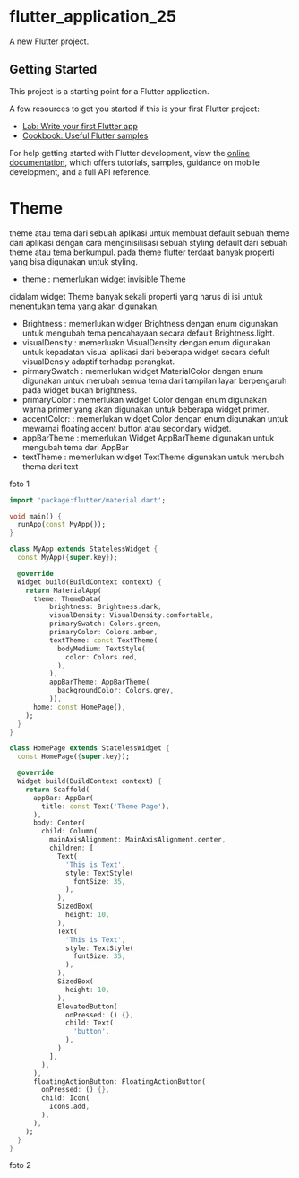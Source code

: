 # flutter_application_25

A new Flutter project.

## Getting Started

This project is a starting point for a Flutter application.

A few resources to get you started if this is your first Flutter project:

- [Lab: Write your first Flutter app](https://docs.flutter.dev/get-started/codelab)
- [Cookbook: Useful Flutter samples](https://docs.flutter.dev/cookbook)

For help getting started with Flutter development, view the
[online documentation](https://docs.flutter.dev/), which offers tutorials,
samples, guidance on mobile development, and a full API reference.

# Theme

theme atau tema dari sebuah aplikasi untuk membuat default sebuah theme dari aplikasi dengan cara menginisilisasi sebuah styling default dari sebuah theme atau tema berkumpul. pada theme flutter terdaat banyak properti yang bisa digunakan untuk styling.

- theme : memerlukan widget invisible Theme

didalam widget Theme banyak sekali properti yang harus di isi untuk menentukan tema yang akan digunakan,

- Brightness : memerlukan widger Brightness dengan enum digunakan untuk mengubah tema pencahayaan secara default Brightness.light.
- visualDensity : memerluakn VisualDensity dengan enum digunakan untuk kepadatan visual aplikasi dari beberapa widget secara defult visualDensiy adaptif terhadap perangkat.
- pirmarySwatch : memerlukan widget MaterialColor dengan enum digunakan untuk merubah semua tema dari tampilan layar berpengaruh pada widget bukan brightness.
- primaryColor : memerlukan widget Color dengan enum digunakan warna primer yang akan digunakan untuk beberapa widget primer.
- accentColor: : memerlukan widget Color dengan enum digunakan untuk mewarnai floating accent button atau secondary widget.
- appBarTheme : memerlukan Widget AppBarTheme digunakan untuk mengubah tema dari AppBar
- textTheme : memerlukan widget TextTheme digunakan untuk merubah thema dari text

foto 1

```dart
import 'package:flutter/material.dart';

void main() {
  runApp(const MyApp());
}

class MyApp extends StatelessWidget {
  const MyApp({super.key});

  @override
  Widget build(BuildContext context) {
    return MaterialApp(
      theme: ThemeData(
          brightness: Brightness.dark,
          visualDensity: VisualDensity.comfortable,
          primarySwatch: Colors.green,
          primaryColor: Colors.amber,
          textTheme: const TextTheme(
            bodyMedium: TextStyle(
              color: Colors.red,
            ),
          ),
          appBarTheme: AppBarTheme(
            backgroundColor: Colors.grey,
          )),
      home: const HomePage(),
    );
  }
}

class HomePage extends StatelessWidget {
  const HomePage({super.key});

  @override
  Widget build(BuildContext context) {
    return Scaffold(
      appBar: AppBar(
        title: const Text('Theme Page'),
      ),
      body: Center(
        child: Column(
          mainAxisAlignment: MainAxisAlignment.center,
          children: [
            Text(
              'This is Text',
              style: TextStyle(
                fontSize: 35,
              ),
            ),
            SizedBox(
              height: 10,
            ),
            Text(
              'This is Text',
              style: TextStyle(
                fontSize: 35,
              ),
            ),
            SizedBox(
              height: 10,
            ),
            ElevatedButton(
              onPressed: () {},
              child: Text(
                'button',
              ),
            )
          ],
        ),
      ),
      floatingActionButton: FloatingActionButton(
        onPressed: () {},
        child: Icon(
          Icons.add,
        ),
      ),
    );
  }
}

```

foto 2